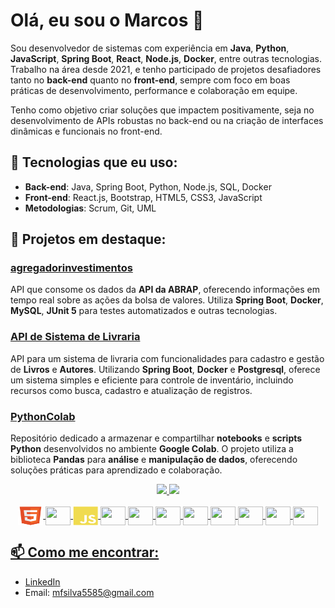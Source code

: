 # Olá, eu sou o Marcos 👋

Sou desenvolvedor de sistemas com experiência em **Java**, **Python**, **JavaScript**, **Spring Boot**, **React**, **Node.js**, **Docker**, entre outras tecnologias. Trabalho na área desde 2021, e tenho participado de projetos desafiadores tanto no **back-end** quanto no **front-end**, sempre com foco em boas práticas de desenvolvimento, performance e colaboração em equipe.

Tenho como objetivo criar soluções que impactem positivamente, seja no desenvolvimento de APIs robustas no back-end ou na criação de interfaces dinâmicas e funcionais no front-end.

## 🔧 Tecnologias que eu uso:

- **Back-end**: Java, Spring Boot, Python, Node.js, SQL, Docker
- **Front-end**: React.js, Bootstrap, HTML5, CSS3, JavaScript
- **Metodologias**: Scrum, Git, UML

## 🚀 Projetos em destaque:

### [agregadorinvestimentos](https://github.com/MarcosSilva2021/agregadorinvestimentos)
API que consome os dados da **API da ABRAP**, oferecendo informações em tempo real sobre as ações da bolsa de valores. Utiliza **Spring Boot**, **Docker**, **MySQL**, **JUnit 5** para testes automatizados e outras tecnologias. 

### [API de Sistema de Livraria](https://github.com/MarcosSilva2021/api-livraria)
API para um sistema de livraria com funcionalidades para cadastro e gestão de **Livros** e **Autores**. Utilizando **Spring Boot**, **Docker** e **Postgresql**, oferece um sistema simples e eficiente para controle de inventário, incluindo recursos como busca, cadastro e atualização de registros.

### [PythonColab](https://github.com/MarcosSilva2021/PythonColab)
Repositório dedicado a armazenar e compartilhar **notebooks** e **scripts Python** desenvolvidos no ambiente **Google Colab**. O projeto utiliza a biblioteca **Pandas** para **análise** e **manipulação de dados**, oferecendo soluções práticas para aprendizado e colaboração.


<div align="center">
  <a href="https://github.com/MarcosSilva2021">
  <img height="180em" src="https://github-readme-stats.vercel.app/api?username=MarcosSilva2021&show_icons=true&theme=dracula&include_all_commits=true&count_private=true"/>
  <img height="180em" src="https://github-readme-stats.vercel.app/api/top-langs/?username=MarcosSilva2021&layout=compact&langs_count=7&theme=dracula"/>  
</div>
    
<div align="center" style="display: inline_block"><br>
  <img align="center" height="30" width="40" src="https://raw.githubusercontent.com/devicons/devicon/master/icons/html5/html5-original.svg">
  <img align="center" height="30" width="40" src="https://img.shields.io/badge/CSS3-000?style=for-the-badge&logo=css3&logoColor=264CE4">
  <img align="center" height="30" width="40" src="https://raw.githubusercontent.com/devicons/devicon/master/icons/javascript/javascript-plain.svg">
  <img align="center" height="30" width="40" src="https://img.shields.io/badge/react-%2320232a.svg?style=for-the-badge&logo=react&logoColor=%2361DAFB">
  <img align="center" height="30" width="40" src="https://img.shields.io/badge/node.js-6DA55F?style=for-the-badge&logo=node.js&logoColor=white">
  <img align="center" height="30" width="40" src="https://img.shields.io/badge/spring-%236DB33F.svg?style=for-the-badge&logo=spring&logoColor=white">                          
  <img align="center" height="30" width="40" src="https://img.shields.io/badge/Java-000?style=for-the-badge&logo=java">
  <img align="center" height="30" width="40" src="https://img.shields.io/badge/C-000?style=for-the-badge&logo=c">
  <img align="center" height="30" width="40" src="https://img.shields.io/badge/Python-000?style=for-the-badge&logo=python">
  <img align="center" height="30" width="40" src="https://img.shields.io/badge/MySQL-000?style=for-the-badge&logo=mysql&logoColor=005C84">
  <img align="center" height="30" width="40" src="https://img.shields.io/badge/postgres-000.svg?style=for-the-badge&logo=postgresql&logoColor=white">
 
</div>

## 📫 Como me encontrar:
- [LinkedIn](https://www.linkedin.com/in/marcos-silva-dev-ce/)
- Email: mfsilva5585@gmail.com
